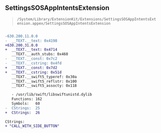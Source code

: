 ## SettingsSOSAppIntentsExtension

> `/System/Library/ExtensionKit/Extensions/SettingsSOSAppIntentsExtension.appex/SettingsSOSAppIntentsExtension`

```diff

-630.200.11.0.0
-  __TEXT.__text: 0x4198
+630.200.31.0.0
+  __TEXT.__text: 0x4714
   __TEXT.__auth_stubs: 0x460
-  __TEXT.__const: 0x7c2
-  __TEXT.__cstring: 0x4fd
+  __TEXT.__const: 0x7d2
+  __TEXT.__cstring: 0x51d
   __TEXT.__swift5_typeref: 0x30a
   __TEXT.__swift5_reflstr: 0x100
   __TEXT.__swift5_assocty: 0x118

   - /usr/lib/swift/libswiftunistd.dylib
   Functions: 162
   Symbols:   60
-  CStrings:  25
+  CStrings:  26
 
CStrings:
+ "CALL_WITH_SIDE_BUTTON"

```
